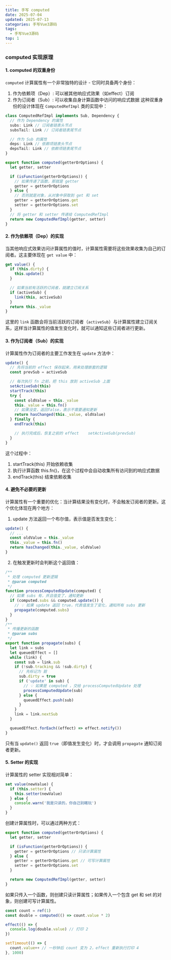 ```yaml
---
title: 手写 computed
date: 2025-07-04
updated: 2025-07-13
categories: 手写Vue3源码
tags:
  - 手写Vue3源码
top: 1
---
```


### computed 实现原理
#### 1. computed 的双重身份
`computed` 计算属性有一个非常独特的设计 - 它同时具备两个身份：
1. 作为依赖项（Dep）: 可以被其他响应式效果（如effect）订阅
2. 作为订阅者（Sub）: 可以收集自身计算函数中访问的响应式数据
   这种双重身份的设计体现在 `ComputedRefImpl` 类的实现中：
```typescript
class ComputedRefImpl implements Sub, Dependency {
  // 作为 Dependency 的属性
  subs: Link // 订阅者链表头节点
  subsTail: Link // 订阅者链表尾节点

  // 作为 Sub 的属性
  deps: Link // 依赖项链表头节点
  depsTail: Link // 依赖项链表尾节点
}

export function computed(getterOrOptions) {
  let getter, setter

  if (isFunction(getterOrOptions)) {
    // 如果传递了函数，那就是 getter
    getter = getterOrOptions
  } else {
    // 否则就是对象，从对象中获取到 get 和 set
    getter = getterOrOptions.get
    setter = getterOrOptions.set
  }
  // 将 getter 和 setter 传递给 ComputedRefImpl
  return new ComputedRefImpl(getter, setter)
}
```

#### 2. 作为依赖项（Dep）的实现
当其他响应式效果访问计算属性的值时，计算属性需要将这些效果收集为自己的订阅者。这主要体现在 `get value` 中：
```typescript
get value() {
  if (this.dirty) {
    this.update()
  }

  // 如果当前有活跃的订阅者，就建立订阅关系
  if (activeSub) {
    link(this, activeSub)
  }
  return this._value
}
```
这里的 `link` 函数会将当前活跃的订阅者（`activeSub`）与计算属性建立订阅关系，这样当计算属性的值发生变化时，就可以通知这些订阅者进行更新。

#### 3. 作为订阅者（Sub）的实现
计算属性作为订阅者的主要工作发生在 `update` 方法中：
```typescript
update() {
  // 先将当前的 effect 保存起来，用来处理嵌套的逻辑
  const prevSub = activeSub

  // 每次执行 fn 之前，把 this 放到 activeSub 上面
  setActiveSub(this)
  startTrack(this)
  try {
    const oldValue = this._value
    this._value = this.fn()
    // 如果没变，返回false，表示不需要通知更新
    return hasChanged(this._value, oldValue)
  } finally {
    endTrack(this)

    // 执行完成后，恢复之前的 effect    setActiveSub(prevSub)
  }
}
```
这个过程中：
1. startTrack(this) 开始依赖收集
2. 执行计算函数 this.fn()，在这个过程中会自动收集所有访问到的响应式数据
3. endTrack(this) 结束依赖收集

#### 4. 避免不必要的更新
计算属性有一个重要的优化：当计算结果没有变化时，不会触发订阅者的更新。这个优化体现在两个地方：
1. update 方法返回一个布尔值，表示值是否发生变化：
```typescript
update() {
  // ...
  const oldValue = this._value
  this._value = this.fn()
  return hasChanged(this._value, oldValue)
}
```
2. 在触发更新时会判断这个返回值：
```typescript
/**
 * 处理 computed 更新逻辑
 * @param computed
 */
function processComputedUpdate(computed) {
  // 如果 subs 有，并且值变了，通知更新
  if (computed.subs && computed.update()) {
    // 💡 如果 update 返回 true，代表值发生了变化，通知所有 subs 更新
    propagate(computed.subs)
  }
}
/**
 * 传播更新的函数
 * @param subs
 */
export function propagate(subs) {
  let link = subs
  let queuedEffect = []
  while (link) {
    const sub = link.sub
    if (!sub.tracking && !sub.dirty) {
      // 先标记为 脏
      sub.dirty = true
      if ('update' in sub) {
        // 💡 如果是 computed ，交给 processComputedUpdate 处理
        processComputedUpdate(sub)
      } else {
        queuedEffect.push(sub)
      }
    }
    link = link.nextSub
  }

  queuedEffect.forEach((effect) => effect.notify())
}
```
只有当 `update()` 返回 `true`（即值发生变化）时，才会调用 `propagate` 通知订阅者更新。

#### 5. Setter 的实现
计算属性的 setter 实现相对简单：
```typescript
set value(newValue) {
  if (this.setter) {
    this.setter(newValue)
  } else {
    console.warn('我是只读的，你自己别瞎玩')
  }
}
```
创建计算属性时，可以通过两种方式：
```typescript
export function computed(getterOrOptions) {
  let getter, setter

  if (isFunction(getterOrOptions)) {
    getter = getterOrOptions // 只读计算属性
  } else {
    getter = getterOrOptions.get // 可写计算属性
    setter = getterOrOptions.set
  }

  return new ComputedRefImpl(getter, setter)
}
```
如果只传入一个函数，则创建只读计算属性；如果传入一个包含 get 和 set 的对象，则创建可写计算属性。
```typescript
const count = ref(1)
const double = computed(() => count.value * 2)

effect(() => {
  console.log(double.value) // 打印 2
})

setTimeout(() => {
  count.value++ // 一秒钟后 count 变为 2，effect 重新执行打印 4
}, 1000)
```
